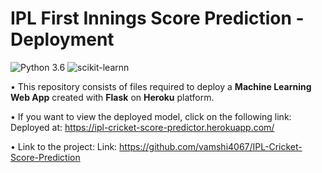 # IPL First Innings Score Prediction - Deployment
![Python 3.6](https://img.shields.io/badge/Python-3.6-brightgreen.svg) ![scikit-learnn](https://img.shields.io/badge/Library-Scikit_Learn-orange.svg)

• This repository consists of files required to deploy a __Machine Learning Web App__ created with __Flask__ on __Heroku__ platform.

• If you want to view the deployed model, click on the following link:<br />
Deployed at: https://ipl-cricket-score-predictor.herokuapp.com/ 

• Link to the project:
Link: https://github.com/vamshi4067/IPL-Cricket-Score-Prediction
